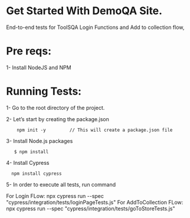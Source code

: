 # Get Started With DemoQA Site.

End-to-end tests for ToolSQA Login Functions and Add to collection flow,

# Pre reqs:

1- Install NodeJS and NPM

# Running Tests:

1- Go to the root directory of the project.

2- Let’s start by creating the package.json

        npm init -y         // This will create a package.json file

3- Install Node.js packages

       $ npm install

4- Install Cypress

      npm install cypress

5- In order to execute all tests, run command

For Login FLow: npx cypress run --spec "cypress/integration/tests/loginPageTests.js"
For AddToCollection FLow: npx cypress run --spec "cypress/integration/tests/goToStoreTests.js"
